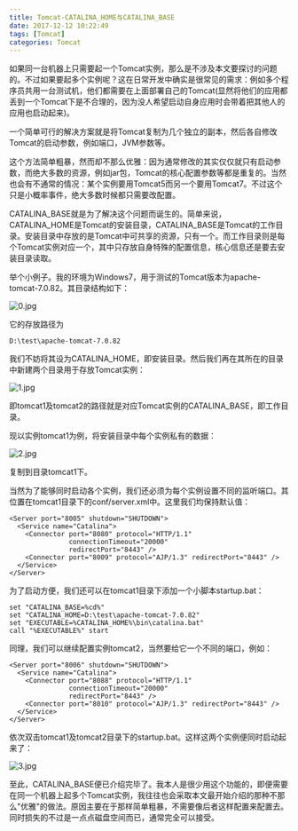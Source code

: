 ```yaml
---
title: Tomcat-CATALINA_HOME与CATALINA_BASE
date: 2017-12-12 10:22:49
tags: [Tomcat]
categories: Tomcat
---
```


如果同一台机器上只需要起一个Tomcat实例，那么是不涉及本文要探讨的问题的。不过如果要起多个实例呢？这在日常开发中确实是很常见的需求：例如多个程序员共用一台测试机，他们都需要在上面部署自己的Tomcat(显然将他们的应用都丢到一个Tomcat下是不合理的，因为没人希望启动自身应用时会带着把其他人的应用也启动起来)。

<!-- more -->

一个简单可行的解决方案就是将Tomcat复制为几个独立的副本，然后各自修改Tomcat的启动参数，例如端口，JVM参数等。

这个方法简单粗暴，然而却不那么优雅：因为通常修改的其实仅仅就只有启动参数，而绝大多数的资源，例如jar包，Tomcat的核心配置参数等都是重复的。当然也会有不通常的情况：某个实例要用Tomcat5而另一个要用Tomcat7。不过这个只是小概率事件，绝大多数时候都只需要改配置。

CATALINA_BASE就是为了解决这个问题而诞生的。简单来说，CATALINA_HOME是Tomcat的安装目录，CATALINA_BASE是Tomcat的工作目录。安装目录中存放的是Tomcat中可共享的资源，只有一个。而工作目录则是每个Tomcat实例对应一个，其中只存放自身特殊的配置信息，核心信息还是要去安装目录读取。

举个小例子。我的环境为Windows7，用于测试的Tomcat版本为apache-tomcat-7.0.82。其目录结构如下：

![0.jpg](/images/blog_pic/Tomcat/CATALINA_HOME与CATALINA_BASE/0.jpg)

它的存放路径为

```
D:\test\apache-tomcat-7.0.82
```

我们不妨将其设为CATALINA_HOME，即安装目录。然后我们再在其所在的目录中新建两个目录用于存放Tomcat实例：

![1.jpg](/images/blog_pic/Tomcat/CATALINA_HOME与CATALINA_BASE/1.jpg)

即tomcat1及tomcat2的路径就是对应Tomcat实例的CATALINA_BASE，即工作目录。

现以实例tomcat1为例，将安装目录中每个实例私有的数据：

![2.jpg](/images/blog_pic/Tomcat/CATALINA_HOME与CATALINA_BASE/2.jpg)

复制到目录tomcat1下。

当然为了能够同时启动各个实例，我们还必须为每个实例设置不同的监听端口。其位置在tomcat1目录下的conf/server.xml中。这里我们均保持默认值：

```
<Server port="8005" shutdown="SHUTDOWN">
  <Service name="Catalina">
    <Connector port="8080" protocol="HTTP/1.1"
               connectionTimeout="20000"
               redirectPort="8443" />
    <Connector port="8009" protocol="AJP/1.3" redirectPort="8443" />
  </Service>
</Server>
```

为了启动方便，我们还可以在tomcat1目录下添加一个小脚本startup.bat：

```
set "CATALINA_BASE=%cd%"
set "CATALINA_HOME=D:\test\apache-tomcat-7.0.82"
set "EXECUTABLE=%CATALINA_HOME%\bin\catalina.bat"
call "%EXECUTABLE%" start
```

同理，我们可以继续配置实例tomcat2，当然要给它一个不同的端口，例如：

```
<Server port="8006" shutdown="SHUTDOWN">
  <Service name="Catalina">
    <Connector port="8088" protocol="HTTP/1.1"
               connectionTimeout="20000"
               redirectPort="8443" />
    <Connector port="8010" protocol="AJP/1.3" redirectPort="8443" />
  </Service>
</Server>
```

依次双击tomcat1及tomcat2目录下的startup.bat。这样这两个实例便同时启动起来了：

![3.jpg](/images/blog_pic/Tomcat/CATALINA_HOME与CATALINA_BASE/3.jpg)

至此，CATALINA_BASE便已介绍完毕了。我本人是很少用这个功能的，即便需要在同一个机器上起多个Tomcat实例，我往往也会采取本文最开始介绍的那种不那么"优雅"的做法。原因主要在于那样简单粗暴，不需要像后者这样配置来配置去。同时损失的不过是一点点磁盘空间而已，通常完全可以接受。